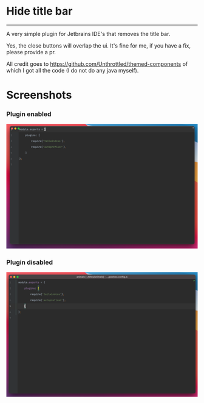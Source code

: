# Hide title bar

---

A very simple plugin for Jetbrains IDE's that removes
the title bar.

Yes, the close buttons will overlap the ui. It's fine 
for me, if you have a fix, please provide a pr.

All credit goes to https://github.com/Unthrottled/themed-components
of which I got all the code (I do not do any java myself).

# Screenshots

### Plugin enabled

![Plugin Enabled](./screenshots/plugin-on.png)

### Plugin disabled

![Plugin disabled](./screenshots/plugin-off.png)
